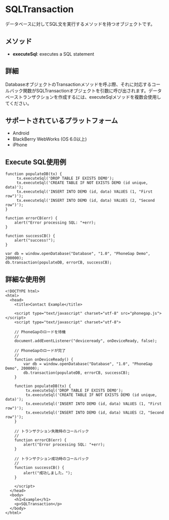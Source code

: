 SQLTransaction
==============

データベースに対してSQL文を実行するメソッドを持つオブジェクトです。

メソッド
-------

- __executeSql__: executes a SQL statement

詳細
-------

DatabaseオブジェクトのTransactionメソッドを呼ぶ際、それに対応するコールバック関数がSQLTransactionオブジェクトを引数に呼び出されます。データベーストランザクションを作成するには、executeSqlメソッドを複数会使用してください。

サポートされているプラットフォーム
-------------------

- Android
- BlackBerry WebWorks (OS 6.0以上)
- iPhone

Execute SQL使用例
------------------

	function populateDB(tx) {
		 tx.executeSql('DROP TABLE IF EXISTS DEMO');
		 tx.executeSql('CREATE TABLE IF NOT EXISTS DEMO (id unique, data)');
		 tx.executeSql('INSERT INTO DEMO (id, data) VALUES (1, "First row")');
		 tx.executeSql('INSERT INTO DEMO (id, data) VALUES (2, "Second row")');
	}
	
	function errorCB(err) {
		alert("Error processing SQL: "+err);
	}
	
	function successCB() {
		alert("success!");
	}
	
	var db = window.openDatabase("Database", "1.0", "PhoneGap Demo", 200000);
	db.transaction(populateDB, errorCB, successCB);

詳細な使用例
------------

    <!DOCTYPE html>
    <html>
      <head>
        <title>Contact Example</title>

        <script type="text/javascript" charset="utf-8" src="phonegap.js"></script>
        <script type="text/javascript" charset="utf-8">

        // PhoneGapのロードを待機
        //
        document.addEventListener("deviceready", onDeviceReady, false);

        // PhoneGapのロードが完了
        //
        function onDeviceReady() {
			var db = window.openDatabase("Database", "1.0", "PhoneGap Demo", 200000);
			db.transaction(populateDB, errorCB, successCB);
        }
		
		function populateDB(tx) {
			 tx.executeSql('DROP TABLE IF EXISTS DEMO');
			 tx.executeSql('CREATE TABLE IF NOT EXISTS DEMO (id unique, data)');
			 tx.executeSql('INSERT INTO DEMO (id, data) VALUES (1, "First row")');
			 tx.executeSql('INSERT INTO DEMO (id, data) VALUES (2, "Second row")');
		}
		
		// トランザクション失敗時のコールバック
		//
		function errorCB(err) {
			alert("Error processing SQL: "+err);
		}
		
		// トランザクション成功時のコールバック
		//
		function successCB() {
			alert("成功しました。");
		}
	
        </script>
      </head>
      <body>
        <h1>Example</h1>
        <p>SQLTransaction</p>
      </body>
    </html>

